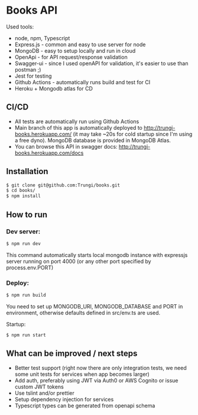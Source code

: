 # Books API

Used tools:
  - node, npm, Typescript
  - Express.js - common and easy to use server for node
  - MongoDB - easy to setup locally and run in cloud
  - OpenApi - for API request/response validation
  - Swagger-ui - since I used openAPI for validation, it's easier to use than postman ;)
  - Jest for testing
  - Github Actions - automatically runs build and test for CI
  - Heroku + Mongodb atlas for CD
  
## CI/CD
- All tests are automatically run using Github Actions
- Main branch of this app is automatically deployed to http://trungi-books.herokuapp.com/ (it may take ~20s for cold startup since I'm using a free dyno). MongoDB database is provided in MongoDB Atlas.
- You can browse this API in swagger docs: http://trungi-books.herokuapp.com/docs
  
## Installation
```sh
$ git clone git@github.com:Trungi/books.git
$ cd books/
$ npm install
```
## How to run
### Dev server:
```sh
$ npm run dev
```
This command automatically starts local mongodb instance with expressjs server running on port 4000 (or any other port specified by process.env.PORT)

### Deploy:
```sh
$ npm run build
```
You need to set up MONGODB_URI, MONGODB_DATABASE and PORT in environment, otherwise defaults defined in src/env.ts are used.

Startup:
```sh
$ npm run start
```

## What can be improved / next steps
- Better test support (right now there are only integration tests, we need some unit tests for services when app becomes larger)
- Add auth, preferably using JWT via Auth0 or AWS Cognito or issue custom JWT tokens
- Use tslint and/or prettier
- Setup dependency injection for services
- Typescript types can be generated from openapi schema
